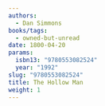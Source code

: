 ```yaml
---
authors:
  - Dan Simmons
books/tags:
  - owned-but-unread
date: 1800-04-20
params:
  isbn13: "9780553082524"
  year: "1992"
slug: "9780553082524"
title: The Hollow Man
weight: 1
---
```


<!--more-->
